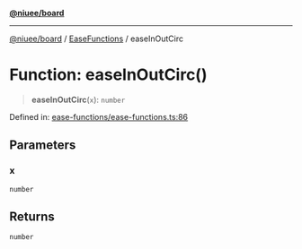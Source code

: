 [**@niuee/board**](../../../README.md)

***

[@niuee/board](../../../globals.md) / [EaseFunctions](../README.md) / easeInOutCirc

# Function: easeInOutCirc()

> **easeInOutCirc**(`x`): `number`

Defined in: [ease-functions/ease-functions.ts:86](https://github.com/niuee/board/blob/cc09a87e934160adef876c4e11d51fd97e78653d/src/ease-functions/ease-functions.ts#L86)

## Parameters

### x

`number`

## Returns

`number`
